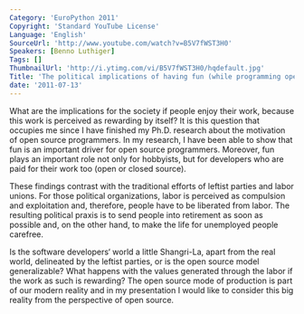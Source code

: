 ```yaml
---
Category: 'EuroPython 2011'
Copyright: 'Standard YouTube License'
Language: 'English'
SourceUrl: 'http://www.youtube.com/watch?v=B5V7fWST3H0'
Speakers: [Benno Luthiger]
Tags: []
ThumbnailUrl: 'http://i.ytimg.com/vi/B5V7fWST3H0/hqdefault.jpg'
Title: 'The political implications of having fun (while programming open source)'
date: '2011-07-13'
---
```

What are the implications for the society if people enjoy their work, because
this work is perceived as rewarding by itself? It is this question that
occupies me since I have finished my Ph.D. research about the motivation of
open source programmers. In my research, I have been able to show that fun is
an important driver for open source programmers. Moreover, fun plays an
important role not only for hobbyists, but for developers who are paid for
their work too (open or closed source).

These findings contrast with the traditional efforts of leftist parties and
labor unions. For those political organizations, labor is perceived as
compulsion and exploitation and, therefore, people have to be liberated from
labor. The resulting political praxis is to send people into retirement as
soon as possible and, on the other hand, to make the life for unemployed
people carefree.

Is the software developers‘ world a little Shangri-La, apart from the real
world, delineated by the leftist parties, or is the open source model
generalizable? What happens with the values generated through the labor if the
work as such is rewarding? The open source mode of production is part of our
modern reality and in my presentation I would like to consider this big
reality from the perspective of open source.
